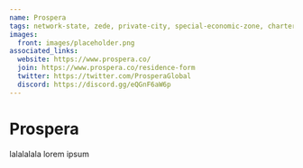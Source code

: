 ```yaml
---
name: Prospera
tags: network-state, zede, private-city, special-economic-zone, charter-city
images:
  front: images/placeholder.png
associated_links:
  website: https://www.prospera.co/
  join: https://www.prospera.co/residence-form
  twitter: https://twitter.com/ProsperaGlobal
  discord: https://discord.gg/eQGnF6aW6p
---
```


# Prospera

lalalalala lorem ipsum
